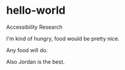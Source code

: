 # hello-world
Accessibility Research

I'm kind of hungry, food would be pretty nice.

Any food will do.

Also Jordan is the best.
